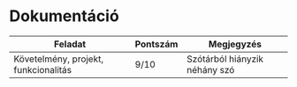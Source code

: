 # Dokumentáció
| Feladat                              | Pontszám | Megjegyzés                    |
| ------------------------------------ | -------- | ----------------------------- |
| Követelmény, projekt, funkcionalitás | 9/10     | Szótárból hiányzik néhány szó |
